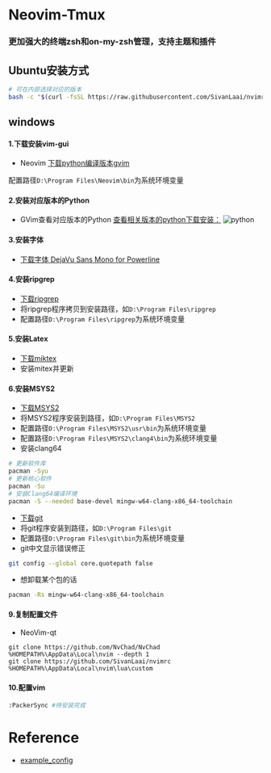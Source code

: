 # Neovim-Tmux

### 更加强大的终端zsh和on-my-zsh管理，支持主题和插件

## Ubuntu安装方式
```bash
# 可在内部选择对应的版本
bash -c "$(curl -fsSL https://raw.githubusercontent.com/SivanLaai/nvimrc/HEAD/install.sh)"
```

## windows
#### 1.下载安装vim-gui
- Neovim
[下载python编译版本gvim](https://github.com/neovim/neovim/releases)

配置路径```D:\Program Files\Neovim\bin```为系统环境变量

#### 2.安装对应版本的Python
- GVim查看对应版本的Python
[查看相关版本的python下载安装：](https://github.com/vim/vim-win32-installer/releases/latest)
 ![python](https://cdn.jsdelivr.net/gh/SivanLaai/image-store-rep@master/vim/python.2aejfb0v8g7w.png)

#### 3.安装字体
- [下载字体 DejaVu Sans Mono for Powerline](https://github.com/powerline/fonts/blob/master/DejaVuSansMono/DejaVu%20Sans%20Mono%20for%20Powerline.ttf)

#### 4.安装ripgrep
- [下载ripgrep](https://github.com/BurntSushi/ripgrep/releases/latest)
- 将ripgrep程序拷贝到安装路径，如```D:\Program Files\ripgrep```
- 配置路径```D:\Program Files\ripgrep```为系统环境变量
#### 5.安装Latex
- [下载miktex](https://miktex.org/download)
- 安装mitex并更新
#### 6.安装MSYS2
- [下载MSYS2](https://www.msys2.org/)
- 将MSYS2程序安装到路径，如```D:\Program Files\MSYS2```
- 配置路径```D:\Program Files\MSYS2\usr\bin```为系统环境变量
- 配置路径```D:\Program Files\MSYS2\clang4\bin```为系统环境变量
- 安装clang64
```bash
# 更新软件库
pacman -Syu
# 更新核心软件
pacman -Su
# 安装Clang64编译环境
pacman -S --needed base-devel mingw-w64-clang-x86_64-toolchain
```
- [下载git](https://github.com/git-for-windows/git/releases/tag/v2.33.0.windows.2)
- 将git程序安装到路径，如```D:\Program Files\git```
- 配置路径```D:\Program Files\git\bin```为系统环境变量
- git中文显示错误修正
```bash
git config --global core.quotepath false
```
- 想卸载某个包的话
```bash
pacman -Rs mingw-w64-clang-x86_64-toolchain
```
#### 9.复制配置文件
- NeoVim-qt
```
git clone https://github.com/NvChad/NvChad %HOMEPATH%\AppData\Local\nvim --depth 1
git clone https://github.com/SivanLaai/nvimrc %HOMEPATH%\AppData\Local\nvim\lua\custom
```
#### 10.配置vim
```zsh
:PackerSync #待安装完成
```

# Reference
- [example_config](https://github.com/NvChad/example_config)

